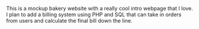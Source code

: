 This is a mockup bakery website with a really cool intro webpage that I love. 
I plan to add a billing system using PHP and SQL that can take in orders from users and calculate the final bill down the line.